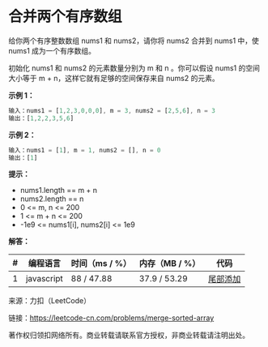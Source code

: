 # 合并两个有序数组

给你两个有序整数数组 nums1 和 nums2，请你将 nums2 合并到 nums1 中，使 nums1 成为一个有序数组。

初始化 nums1 和 nums2 的元素数量分别为 m 和 n 。你可以假设 nums1 的空间大小等于 m + n，这样它就有足够的空间保存来自 nums2 的元素。

**示例 1：**

``` javascript
输入：nums1 = [1,2,3,0,0,0], m = 3, nums2 = [2,5,6], n = 3
输出：[1,2,2,3,5,6]
```

**示例 2：**

``` javascript
输入：nums1 = [1], m = 1, nums2 = [], n = 0
输出：[1]
```

**提示：**

- nums1.length == m + n
- nums2.length == n
- 0 <= m, n <= 200
- 1 <= m + n <= 200
- -1e9 <= nums1[i], nums2[i] <= 1e9

**解答：**

**#**|**编程语言**|**时间（ms / %）**|**内存（MB / %）**|**代码**
--|--|--|--|--
1|javascript|88 / 47.88|37.9 / 53.29|[尾部添加](./javascript/ac_v1.js)

来源：力扣（LeetCode）

链接：https://leetcode-cn.com/problems/merge-sorted-array

著作权归领扣网络所有。商业转载请联系官方授权，非商业转载请注明出处。
